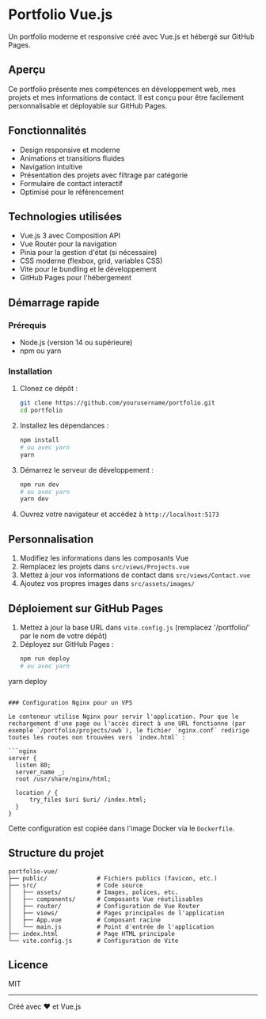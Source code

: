 # Portfolio Vue.js

Un portfolio moderne et responsive créé avec Vue.js et hébergé sur GitHub Pages.

## Aperçu

Ce portfolio présente mes compétences en développement web, mes projets et mes informations de contact. Il est conçu pour être facilement personnalisable et déployable sur GitHub Pages.

## Fonctionnalités

- Design responsive et moderne
- Animations et transitions fluides
- Navigation intuitive
- Présentation des projets avec filtrage par catégorie
- Formulaire de contact interactif
- Optimisé pour le référencement

## Technologies utilisées

- Vue.js 3 avec Composition API
- Vue Router pour la navigation
- Pinia pour la gestion d'état (si nécessaire)
- CSS moderne (flexbox, grid, variables CSS)
- Vite pour le bundling et le développement
- GitHub Pages pour l'hébergement

## Démarrage rapide

### Prérequis

- Node.js (version 14 ou supérieure)
- npm ou yarn

### Installation

1. Clonez ce dépôt :
   ```bash
   git clone https://github.com/yourusername/portfolio.git
   cd portfolio
   ```

2. Installez les dépendances :
   ```bash
   npm install
   # ou avec yarn
   yarn
   ```

3. Démarrez le serveur de développement :
   ```bash
   npm run dev
   # ou avec yarn
   yarn dev
   ```

4. Ouvrez votre navigateur et accédez à `http://localhost:5173`

## Personnalisation

1. Modifiez les informations dans les composants Vue
2. Remplacez les projets dans `src/views/Projects.vue`
3. Mettez à jour vos informations de contact dans `src/views/Contact.vue`
4. Ajoutez vos propres images dans `src/assets/images/`

## Déploiement sur GitHub Pages

1. Mettez à jour la base URL dans `vite.config.js` (remplacez '/portfolio/' par le nom de votre dépôt)
2. Déployez sur GitHub Pages :
   ```bash
   npm run deploy
   # ou avec yarn
  yarn deploy
  ```

### Configuration Nginx pour un VPS

Le conteneur utilise Nginx pour servir l'application. Pour que le rechargement d'une page ou l'accès direct à une URL fonctionne (par exemple `/portfolio/projects/uwb`), le fichier `nginx.conf` redirige toutes les routes non trouvées vers `index.html` :

```nginx
server {
    listen 80;
    server_name _;
    root /usr/share/nginx/html;

    location / {
        try_files $uri $uri/ /index.html;
    }
}
```

Cette configuration est copiée dans l'image Docker via le `Dockerfile`.

## Structure du projet

```
portfolio-vue/
├── public/              # Fichiers publics (favicon, etc.)
├── src/                 # Code source
│   ├── assets/          # Images, polices, etc.
│   ├── components/      # Composants Vue réutilisables
│   ├── router/          # Configuration de Vue Router
│   ├── views/           # Pages principales de l'application
│   ├── App.vue          # Composant racine
│   └── main.js          # Point d'entrée de l'application
├── index.html           # Page HTML principale
└── vite.config.js       # Configuration de Vite
```

## Licence

MIT

---

Créé avec ❤️ et Vue.js
